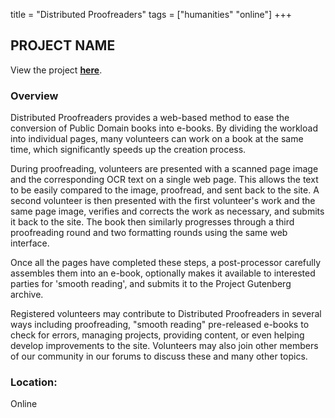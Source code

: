 title = "Distributed Proofreaders"
tags = ["humanities" "online"]
+++

## PROJECT NAME

View the project [**here**](https://www.pgdp.net/c/).

### Overview

Distributed Proofreaders provides a web-based method to ease the conversion of Public Domain books into e-books. By dividing the workload into individual pages, many volunteers can work on a book at the same time, which significantly speeds up the creation process.

During proofreading, volunteers are presented with a scanned page image and the corresponding OCR text on a single web page. This allows the text to be easily compared to the image, proofread, and sent back to the site. A second volunteer is then presented with the first volunteer's work and the same page image, verifies and corrects the work as necessary, and submits it back to the site. The book then similarly progresses through a third proofreading round and two formatting rounds using the same web interface.

Once all the pages have completed these steps, a post-processor carefully assembles them into an e-book, optionally makes it available to interested parties for 'smooth reading', and submits it to the Project Gutenberg archive.

Registered volunteers may contribute to Distributed Proofreaders in several ways including proofreading, "smooth reading" pre-released e-books to check for errors, managing projects, providing content, or even helping develop improvements to the site. Volunteers may also join other members of our community in our forums to discuss these and many other topics.

### Location:
Online
